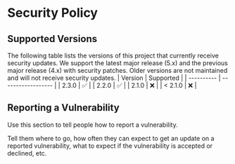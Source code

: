 # Security Policy

## Supported Versions

The following table lists the versions of this project that currently receive security updates. We support the latest major release (5.x) and the previous major release (4.x) with security patches. Older versions are not maintained and will not receive security updates.
| Version    | Supported          |
| ---------- | ------------------ |
| 2.3.0      | :white_check_mark: |
| 2.2.0      | :white_check_mark: |
| 2.1.0      | :x:                |
| < 2.1.0    | :x:                |

## Reporting a Vulnerability

Use this section to tell people how to report a vulnerability.

Tell them where to go, how often they can expect to get an update on a
reported vulnerability, what to expect if the vulnerability is accepted or
declined, etc.
